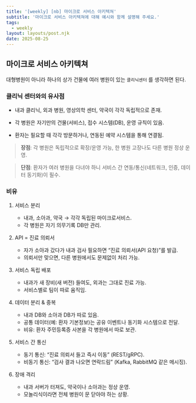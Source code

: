 ```yaml
---
title: '[weekly] [nb] 마이크로 서비스 아키텍쳐'
subtitle: '마이크로 서비스 아키텍쳐에 대해 예시와 함께 설명해 주세요.'
tags:
  - weekly
layout: layouts/post.njk
date: 2025-08-25
---
```


## 마이크로 서비스 아키텍쳐

대형병원이 아니라 하나의 상가 건물에 여러 병원이 있는 `클리닉센터` 를 생각하면 된다.

### 클리닉 센터와의 유사점

- 내과 클리닉, 외과 병원, 영상의학 센터, 약국이 각각 독립적으로 존재.

- 각 병원은 자기만의 건물(서비스), 접수 시스템(DB), 운영 규칙이 있음.

- 환자는 필요할 때 각각 방문하거나, 연동된 예약 시스템을 통해 연결됨.

> **장점**: 각 병원은 독립적으로 확장/운영 가능, 한 병원 고장나도 다른 병원 정상 운영.

> **단점**: 환자가 여러 병원을 다녀야 하니 서비스 간 연동/통신(네트워크, 인증, 데이터 동기화)이 필수.

### 비유

1. 서비스 분리

   - 내과, 소아과, 약국 → 각각 독립된 마이크로서비스.
   - 각 병원은 자기 의무기록 DB만 관리.

2. API = 진료 의뢰서

   - 자가 소아과 갔다가 내과 검사 필요하면 “진료 의뢰서(API 요청)”를 발급.
   - 의뢰서만 맞으면, 다른 병원에서도 문제없이 처리 가능.

3. 서비스 독립 배포

   - 내과가 새 장비(새 버전) 들여도, 외과는 그대로 진료 가능.
   - 서비스별로 팀이 따로 움직임.

4. 데이터 분리 & 중복

   - 내과 DB와 소아과 DB가 따로 있음.
   - 공통 데이터(예: 환자 기본정보)는 공유 이벤트나 동기화 시스템으로 전달.
   - 비유: 환자 주민등록증 사본을 각 병원에서 따로 보관.

5. 서비스 간 통신

   - 동기 통신: “진료 의뢰서 들고 즉시 이동” (REST/gRPC).
   - 비동기 통신: “검사 결과 나오면 연락드림” (Kafka, RabbitMQ 같은 메시징).

6. 장애 격리
   - 내과 서버가 터져도, 약국이나 소아과는 정상 운영.
   - 모놀리식이라면 전체 병원이 문 닫아야 하는 상황.

